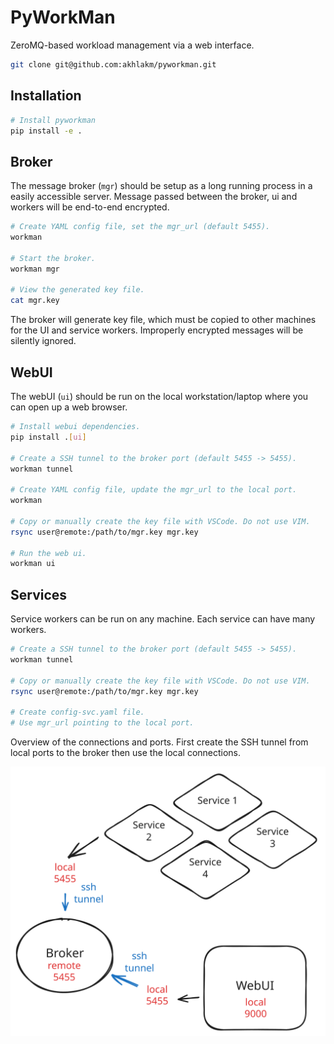 # PyWorkMan
ZeroMQ-based workload management via a web interface.
```sh
git clone git@github.com:akhlakm/pyworkman.git
```

## Installation
```sh
# Install pyworkman
pip install -e .
```


## Broker
The message broker (`mgr`) should be setup as a long running process in a easily accessible server. Message passed between the broker, ui and workers will be end-to-end encrypted.

```sh
# Create YAML config file, set the mgr_url (default 5455).
workman

# Start the broker.
workman mgr

# View the generated key file.
cat mgr.key
```

The broker will generate key file, which must be copied to other machines for the UI and service workers. Improperly encrypted messages will be silently ignored.

## WebUI
The webUI (`ui`) should be run on the local workstation/laptop where you can open up a web browser.
```sh
# Install webui dependencies.
pip install .[ui]

# Create a SSH tunnel to the broker port (default 5455 -> 5455).
workman tunnel

# Create YAML config file, update the mgr_url to the local port.
workman

# Copy or manually create the key file with VSCode. Do not use VIM.
rsync user@remote:/path/to/mgr.key mgr.key

# Run the web ui.
workman ui
```

## Services
Service workers can be run on any machine. Each service can have many workers.
```sh
# Create a SSH tunnel to the broker port (default 5455 -> 5455).
workman tunnel

# Copy or manually create the key file with VSCode. Do not use VIM.
rsync user@remote:/path/to/mgr.key mgr.key

# Create config-svc.yaml file.
# Use mgr_url pointing to the local port.
```

Overview of the connections and ports. First create the SSH tunnel from local ports to the broker then use the local connections.

![](connection-setup.svg)
